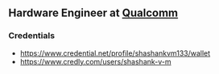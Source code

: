 **Hardware Engineer** at [Qualcomm](https://www.qualcomm.com/)  
----
### Credentials 
- https://www.credential.net/profile/shashankvm133/wallet  
- https://www.credly.com/users/shashank-v-m  




